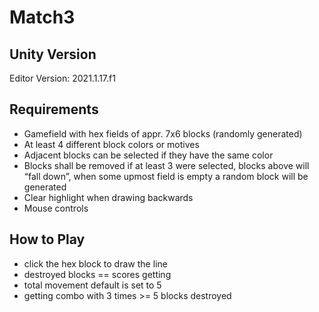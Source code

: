 # Match3

## Unity Version
Editor Version: 2021.1.17.f1

## Requirements
- Gamefield with hex fields of appr. 7x6 blocks (randomly generated)
- At least 4 different block colors or motives
- Adjacent blocks can be selected if they have the same color
- Blocks shall be removed if at least 3 were selected, blocks above will “fall down”, when some upmost field is empty a random block will be generated 
- Clear highlight when drawing backwards
- Mouse controls

## How to Play
- click the hex block to draw the line
- destroyed blocks == scores getting
- total movement default is set to 5
- getting combo with 3 times >= 5 blocks destroyed
